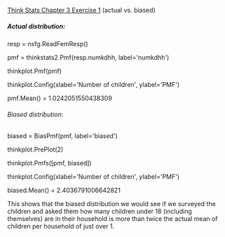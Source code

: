 [Think Stats Chapter 3 Exercise 1](http://greenteapress.com/thinkstats2/html/thinkstats2004.html#toc31) (actual vs. biased)

##### Actual distribution:

resp = nsfg.ReadFemResp()

pmf = thinkstats2.Pmf(resp.numkdhh, label='numkdhh')

thinkplot.Pmf(pmf)

thinkplot.Config(xlabel='Number of children', ylabel='PMF')


pmf.Mean() = 1.0242051550438309

###### Biased distribution:

biased = BiasPmf(pmf, label='biased')

thinkplot.PrePlot(2)

thinkplot.Pmfs([pmf, biased])

thinkplot.Config(xlabel='Number of children', ylabel='PMF')

biased.Mean() = 2.4036791006642821

This shows that the biased distribution we would see if we surveyed the children
and asked them how many children under 18 (including themselves) are in
their household is more than twice the actual mean of children per household of just over 1.
